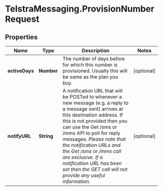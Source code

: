 # TelstraMessaging.ProvisionNumberRequest

## Properties
Name | Type | Description | Notes
------------ | ------------- | ------------- | -------------
**activeDays** | **Number** | The number of days before for which this number is provisioned. Usually this will be same as the plan you buy.  | [optional] 
**notifyURL** | **String** | A notification URL that will be POSTed to whenever a new message (e.g. a reply to a message sent) arrives at this destination address.  If this is not provided then you can use the Get /sms or /mms API to poll for reply messages. *Please note that the notification URLs and the Get /sms or /mms call are exclusive. If a notification URL has been set then the GET call will not provide any useful information.*  | [optional] 


